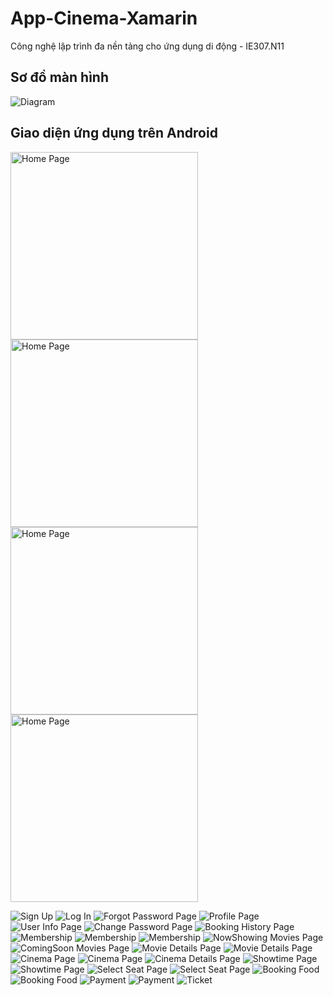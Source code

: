 <h1 id="app-cinema-xamarin">App-Cinema-Xamarin</h1>
<p>Công nghệ lập trình đa nền tảng cho ứng dụng di động - IE307.N11</p>
<h2 id="s-m-n-h-nh">Sơ đồ màn hình</h2>
<p><img src="Images/Diagram.png" alt="Diagram"></p>
<h2 id="giao-di-n-ng-d-ng-tr-n-android">Giao diện ứng dụng trên Android</h2>

<p float="left"><img src="Images/Picture1.png" alt="Home Page" width="300">
<img src="Images/Picture2.png" alt="Home Page" width="300">
<img src="Images/Picture3.png" alt="Home Page" width="300">
<img src="Images/Picture4.png" alt="Home Page" width="300"></p>

<p><img src="Images/SignUpPage.png" alt="Sign Up">
<img src="Images/LogInPage.png" alt="Log In">
<img src="Images/ForgotPasswordPage.png" alt="Forgot Password Page">
<img src="Images/ProfilePage.png" alt="Profile Page">
<img src="Images/UserInfoPage.png" alt="User Info Page">
<img src="Images/ChangePasswordPage.png" alt="Change Password Page">
<img src="Images/BookingHistoryPage.png" alt="Booking History Page">
<img src="Images/MembershipDiamondPage.png" alt="Membership">
<img src="Images/MembershipGoldPage.png" alt="Membership">
<img src="Images/MembershipSliverPage.png" alt="Membership">
<img src="Images/NowShowingMoviesPage.png" alt="NowShowing Movies Page">
<img src="Images/ComingSoonMoviesPage.png" alt="ComingSoon Movies Page">
<img src="Images/MovieDetailsPage1.png" alt="Movie Details Page">
<img src="Images/MovieDetailsPage2.png" alt="Movie Details Page">
<img src="Images/CinemaPage1.png" alt="Cinema Page">
<img src="Images/CinemaPage2.png" alt="Cinema Page">
<img src="Images/CinemaDetailsPage.png" alt="Cinema Details Page">
<img src="Images/ShowtimePage1.png" alt="Showtime Page">
<img src="Images/ShowtimePage2.png" alt="Showtime Page">
<img src="Images/SelectSeatPage1.png" alt="Select Seat Page">
<img src="Images/SelectSeatPage2.png" alt="Select Seat Page">
<img src="Images/BookingFood1.png" alt="Booking Food">
<img src="Images/BookingFood2.png" alt="Booking Food">
<img src="Images/Paymen1.png" alt="Payment">
<img src="Images/Payment2.png" alt="Payment">
<img src="Images/Ticket.png" alt="Ticket"></p>
